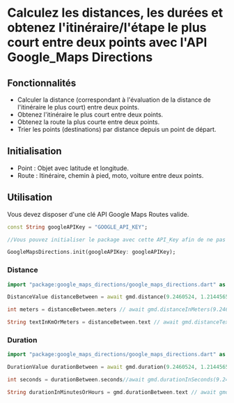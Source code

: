 # Calculez les distances, les durées et obtenez l'itinéraire/l'étape le plus court entre deux points avec l'API Google_Maps Directions

## Fonctionnalités

- Calculer la distance (correspondant à l'évaluation de la distance de l'itinéraire le plus court) entre deux points.
- Obtenez l'itinéraire le plus court entre deux points.
- Obtenez la route la plus courte entre deux points.
- Trier les points (destinations) par distance depuis un point de départ.

## Initialisation

- Point : Objet avec latitude et longitude.
- Route : Itinéraire, chemin à pied, moto, voiture entre deux points.

## Utilisation

Vous devez disposer d'une clé API Google Maps Routes valide.

```dart
const String googleAPIKey = "GOOGLE_API_KEY";

//Vous pouvez initialiser le package avec cette API_Key afin de ne pas avoir à le transmettre en tant qu'argument à ses méthodes.

GoogleMapsDirections.init(googleAPIKey: googleAPIKey);
```

### Distance

```dart
import "package:google_maps_directions/google_maps_directions.dart" as gmd;

DistanceValue distanceBetween = await gmd.distance(9.2460524, 1.2144565, 6.1271617, 1.2345417, googleAPIKey : googleAPIKey); //gmd.distance(9.2460524, 1.2144565, 6.1271617, 1.2345417) ou sans passer l'API_KEY si le plugin est déjà initialisé avec sa valeur.

int meters = distanceBetween.meters // await gmd.distanceInMeters(9.2460524, 1.2144565, 6.1271617, 1.2345417, googleAPIKey : googleAPIKey);

String textInKmOrMeters = distanceBetween.text // await gmd.distanceText(9.2460524, 1.2144565, 6.1271617, 1.2345417, googleAPIKey : googleAPIKey);
```

### Duration

```dart
import "package:google_maps_directions/google_maps_directions.dart" as gmd;

DurationValue durationBetween = await gmd.duration(9.2460524, 1.2144565, 6.1271617, 1.2345417, googleAPIKey : googleAPIKey);

int seconds = durationBetween.seconds//await gmd.durationInSeconds(9.2460524, 1.2144565, 6.1271617, 1.2345417, googleAPIKey : googleAPIKey);

String durationInMinutesOrHours = gmd.durationBetween.text // await gmd.durationText(9.2460524, 1.2144565, 6.1271617, 1.2345417, googleAPIKey : googleAPIKey);
```
